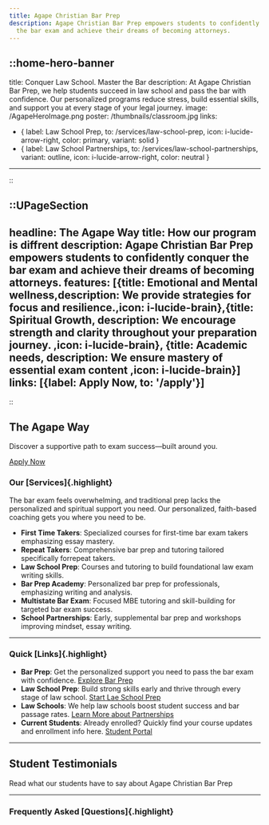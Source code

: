 ```yaml
---
title: Agape Christian Bar Prep
description: Agape Christian Bar Prep empowers students to confidently conquer
  the bar exam and achieve their dreams of becoming attorneys.
---
```


::home-hero-banner
---
title: Conquer Law School. Master the Bar
description: At Agape Christian Bar Prep, we help students succeed in law school and pass the bar with confidence. Our personalized programs reduce stress, build essential skills, and support you at every stage of your legal journey.
image: /AgapeHeroImage.png
poster: /thumbnails/classroom.jpg
links:

- { label: Law School Prep, to: /services/law-school-prep, icon: i-lucide-arrow-right, color: primary, variant: solid }
- { label: Law School Partnerships, to: /services/law-school-partnerships, variant: outline, icon: i-lucide-arrow-right, color: neutral }

---
::

::UPageSection
---

headline: The Agape Way
title: How our program is diffrent
description: Agape Christian Bar Prep empowers students to confidently conquer the bar exam and achieve their dreams of becoming attorneys.
features: [{title: Emotional and Mental wellness,description: We provide strategies for focus and resilience.,icon: i-lucide-brain},{title: Spiritual Growth, description: We encourage strength and clarity throughout your preparation journey. ,icon: i-lucide-brain}, {title: Academic needs, description: We ensure mastery of essential exam content ,icon: i-lucide-brain}]
links: [{label: Apply Now, to: '/apply'}]
---

::

## The Agape Way

Discover a supportive path to exam success—built around you.

[Apply Now](/apply)

### Our [Services]{.highlight}

The bar exam feels overwhelming, and traditional prep lacks the personalized and spiritual support you need. Our personalized, faith-based coaching gets you where you need to be.

- **First Time Takers**: Specialized courses for first-time bar exam takers emphasizing essay mastery.
- **Repeat Takers**: Comprehensive bar prep and tutoring tailored specifically forrepeat takers.
- **Law School Prep**: Courses and tutoring to build foundational law exam writing skills.
- **Bar Prep Academy**: Personalized bar prep for professionals, emphasizing writing and analysis.
- **Multistate Bar Exam**: Focused MBE tutoring and skill-building for targeted bar exam success.
- **School Partnerships**: Early, supplemental bar prep and workshops improving mindset, essay writing.

---

### Quick [Links]{.highlight}

- **Bar Prep**: Get the personalized support you need to pass the bar exam with confidence. [Explore Bar Prep](/services/)
- **Law School Prep**: Build strong skills early and thrive through every stage of law school. [Start Lae School Prep](/services/law-school-prep)
- **Law Schools**: We help law schools boost student success and bar passage rates. [Learn More about Partnerships](/services/law-school-partnerships)
- **Current Students**: Already enrolled? Quickly find your course updates and enrollment info here. [Student Portal](/student-portal)

---

## Student Testimonials

Read what our students have to say about Agape Christian Bar Prep

---

### Frequently Asked [Questions]{.highlight}
